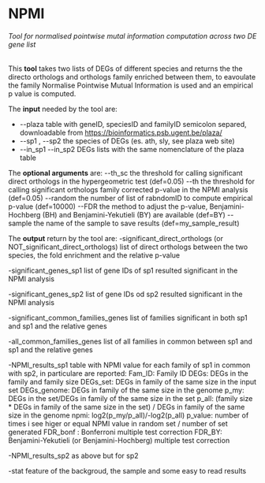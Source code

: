# NPMI
###### Tool for normalised pointwise mutal information computation across two DE gene list

This **tool** takes two lists of DEGs of different species and returns the the directo orthologs and orthologs family enriched
between them, to eavoulate the family Normalise Pointwise Mutual Information is used and an empirical p value is computed. 

The **input** needed by the tool are:
  + --plaza 
  table with geneID, speciesID and familyID semicolon separed, downloadable from https://bioinformatics.psb.ugent.be/plaza/
  + --sp1 , --sp2 
  the species of DEGs (es. ath, sly, see plaza web site)
  + --in_sp1 --in_sp2
  DEGs lists with the same nomenclature of the plaza table
  
 The **optional arguments** are:
  --th_sc
  the threshold for calling significant direct orthologs in the hypergeometric test (def=0.05)
  --th
  the threshold for calling significant orthologs family corrected p-value in the NPMI analysis (def=0.05)
  --random
  the number of list of rabndomID to compute empirical p-value (def=10000)
  --FDR
  the method to adjust the p-value, Benjamini-Hochberg (BH) and Benjamini-Yekutieli (BY) are available (def=BY)
  --sample
  the name of the sample to save results (def=my_sample_result)

The **output** return by the tool are: 
 -significant_direct_orthologs (or NOT_significant_direct_orthologs)
 list of direct orthologs between the two species, the fold enrichment and the relative p-value 

 -significant_genes_sp1
 list of gene IDs of sp1 resulted significant in the NPMI analysis 
 
 -significant_genes_sp2
 list of gene IDs od sp2 resulted significant in the NPMI analysis 
 
 -significant_common_families_genes
 list of families significant in both sp1 and sp1 and the relative genes
 
 -all_common_families_genes
 list of all families in common between sp1 and sp1 and the relative genes
 
 -NPMI_results_sp1
 table with NPMI value for each family of sp1 in common with sp2, in particulare are reported:
  Fam_ID: Family ID
  DEGs: DEGs in the family and family size
  DEGs_set: DEGs in family of the same size in the input set
  DEGs_genome: DEGs in family of the same size in the genome
  p_my: DEGs in the set/DEGs in family of the same size in the set
  p_all: (family size * DEGs in family of the same size in the set) / DEGs in family of the same size in the genome
  npmi: log2(p_my/p_all)/-log2(p_all)
  p_value: number of times i see higer or equal NPMI value in random set / number of set generated 
  FDR_bonf : Bonferroni multiple test correction 
  FDR_BY: Benjamini-Yekutieli (or Benjamini-Hochberg) multiple test correction 

 -NPMI_results_sp2
 as above but for sp2
 
 -stat
 feature of the backgroud, the sample and some easy to read results 
 
  
